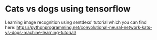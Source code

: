 # Cats vs dogs using tensorflow

Learning image recognition using sentdexs' tutorial which you can find here: https://pythonprogramming.net/convolutional-neural-network-kats-vs-dogs-machine-learning-tutorial/
